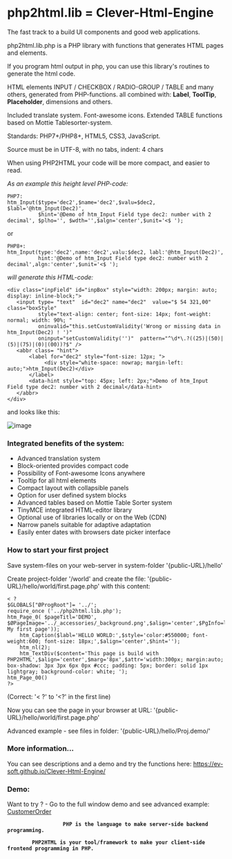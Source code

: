 # php2html.lib = Clever-Html-Engine
The fast track to a build UI components and good web applications.

php2html.lib.php is a PHP library with functions that generates HTML pages and elements.

If you program html output in php, you can use this library's routines to generate the html code.
	
HTML elements INPUT / CHECKBOX / RADIO-GROUP / TABLE and many others, generated from PHP-functions.
all combined with: **Label**, **ToolTip**, **Placeholder**, dimensions and others.

Included translate system. Font-awesome icons.
Extended TABLE functions based on Mottie Tablesorter-system.
	
Standards: PHP7+/PHP8+, HTML5, CSS3, JavaScript.

Source must be in UTF-8, with no tabs, indent: 4 chars

When using PHP2HTML your code will be more compact, and easier to read.

<i>As an example this height level PHP-code:</i>

	PHP7:
    htm_Input($type='dec2',$name='dec2',$valu=$dec2, $labl='@htm_Input(Dec2)',
              $hint='@Demo of htm_Input Field type dec2: number with 2 decimal', $plho='', $wdth='',$algn='center',$unit='<$ ');
or

	PHP8+:
    htm_Input(type:'dec2',name:'dec2',valu:$dec2, labl:'@htm_Input(Dec2)',
              hint:'@Demo of htm_Input Field type dec2: number with 2 decimal',algn:'center',$unit='<$ ');


<i>will generate this HTML-code:</i>

    <div class="inpField" id="inpBox" style="width: 200px; margin: auto; display: inline-block;">
       <input type= "text"  id="dec2" name="dec2"  value="$ 54 321,00"  class="boxStyle"
              style="text-align: center; font-size: 14px; font-weight: normal; width: 90%; " 
              oninvalid="this.setCustomValidity('Wrong or missing data in htm_Input(Dec2) ! ')" 
              oninput="setCustomValidity('')"  pattern="^\d*\.?((25)|(50)|(5)|(75)|(0)|(00))?$" />
       <abbr class= "hint">
           <label for="dec2" style="font-size: 12px; ">
                <div style="white-space: nowrap; margin-left:   auto;">htm_Input(Dec2)</div>
           </label>
           <data-hint style="top: 45px; left: 2px;">Demo of htm_Input Field type dec2: number with 2 decimal</data-hint>
       </abbr>
    </div>

and looks like this:

![image](https://user-images.githubusercontent.com/21997911/131254454-3198a243-a1c3-4238-abe7-2fe46b232fc0.png)


<h3><b>Integrated benefits of the system:</b></h3>
<ul>
<li>Advanced translation system</li>
<li>Block-oriented provides compact code</li>
<li>Possibility of Font-awesome Icons anywhere</li>
<li>Tooltip for all html elements</li>
<li>Compact layout with collapsible panels</li>
<li>Option for user defined system blocks</li>
<li>Advanced tables based on Mottie Table Sorter system</li>
<li>TinyMCE integrated HTML-editor library</li>
<li>Optional use of libraries locally or on the Web (CDN)</li>
<li>Narrow panels suitable for adaptive adaptation</li>
<li>Easily enter dates with browsers date picker interface</li>
</ul>

<h3><b>How to start your first project</b></h3>

Save system-files on your web-server in system-folder '{public-URL}/hello'

Create project-folder '/world' and create the file: '{public-URL}/hello/world/first.page.php' with this content:
<pre><code>< ? 
$GLOBALS["ØProgRoot"]= '../';
require_once ('../php2html.lib.php');
htm_Page_0( $pageTitl='DEMO', $ØPageImage='../_accessories/_background.png',$align='center',$PgInfo=lang('@PHP2HTML: My first page'));
    htm_Caption($labl='HELLO WORLD:',$style='color:#550000; font-weight:600; font-size: 18px;',$align='center',$hint='');
    htm_nl(2);
    htm_TextDiv($content='This page is build with PHP2HTML',$align='center',$marg='8px',$attr='width:300px; margin:auto; box-shadow: 3px 3px 6px 0px #ccc; padding: 5px; border: solid 1px lightgray; background-color: white; ');
htm_Page_00()
?>
</code></pre>
(Correct: '< ?' to '<?' in the first line)

Now you can see the page in your browser at URL: '{public-URL}/hello/world/first.page.php'

Advanced example - see files in folder: '{public-URL}/hello/Proj.demo/'
 
<h3><b>More information...</b></h3>

You can see descriptions and a demo and try the functions here: https://ev-soft.github.io/Clever-Html-Engine/


<h3><b>Demo:</b></h3>

Want to try ? - Go to the full window demo and see advanced example: [CustomerOrder](https://ev-soft.work/p2h/v1.2.2/Proj.demo/CustomerOrder.page.php)

<p style="text-align: center;"><b>

                      PHP is the language to make server-side backend programming.

            PHP2HTML is your tool/framework to make your client-side frontend programming in PHP.
</b></p>
